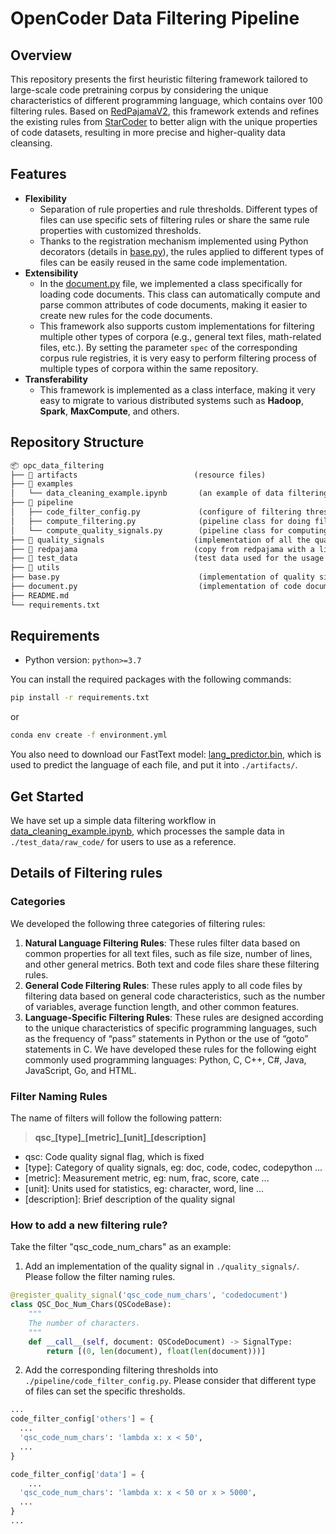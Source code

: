 # OpenCoder Data Filtering Pipeline

## Overview

This repository presents the first heuristic filtering framework tailored to large-scale code pretraining corpus by considering the unique characteristics of different programming language, which contains over 100 filtering rules. Based on [RedPajamaV2](https://github.com/togethercomputer/RedPajama-Data), this framework extends and refines the existing rules from [StarCoder](https://github.com/bigcode-project/bigcode-dataset) to better align with the unique properties of code datasets, resulting in more precise and higher-quality data cleansing. 


## Features

- **Flexibility**
  - Separation of rule properties and rule thresholds. Different types of files can use specific sets of filtering rules or share the same rule properties with customized thresholds.
  - Thanks to the registration mechanism implemented using Python decorators (details in [base.py](./base.py)), the rules applied to different types of files can be easily reused in the same code implementation.
- **Extensibility**
  - In the [document.py](./document.py) file, we implemented a class specifically for loading code documents. This class can automatically compute and parse common attributes of code documents, making it easier to create new rules for the code documents.
  - This framework also supports custom implementations for filtering multiple other types of corpora (e.g., general text files, math-related files, etc.). By setting the parameter `spec` of the corresponding corpus rule registries, it is very easy to perform filtering process of multiple types of corpora within the same repository.
- **Transferability**
  - This framework is implemented as a class interface, making it very easy to migrate to various distributed systems such as **Hadoop**, **Spark**, **MaxCompute**, and others.
  

## Repository Structure

```markdown
📦 opc_data_filtering
├── 📂 artifacts                          (resource files)
├── 📂 examples
│   └── data_cleaning_example.ipynb       (an example of data filtering workflow)
├── 📂 pipeline
│   ├── code_filter_config.py             (configure of filtering thresholds)
│   ├── compute_filtering.py              (pipeline class for doing filtering process)
│   └── compute_quality_signals.py        (pipeline class for computing quality signals)
├── 📂 quality_signals                    (implementation of all the quality signals)
├── 📂 redpajama                          (copy from redpajama with a little modification)
├── 📂 test_data                          (test data used for the usage example)
├── 📂 utils    
├── base.py                               (implementation of quality signal register)
├── document.py                           (implementation of code document class)
├── README.md
└── requirements.txt

```

## Requirements
- Python version: `python>=3.7`
  
You can install the required packages with the following commands:
```bash
pip install -r requirements.txt
```
or
```bash
conda env create -f environment.yml
```

You also need to download our FastText model: [lang_predictor.bin](https://drive.google.com/file/d/1WFR0MgXWliRU4D0fCsb9OgjfPitNVaBD/view?usp=sharing), which is used to predict the language of each file, and put it into `./artifacts/`.

## Get Started
We have set up a simple data filtering workflow in [data_cleaning_example.ipynb](./examples/data_cleaning_example.ipynb), which processes the sample data in `./test_data/raw_code/` for users to use as a reference.


## Details of Filtering rules
### Categories
We developed the following three categories of filtering rules:

1. **Natural Language Filtering Rules**: These rules filter data based on common properties for all text files, such as file size, number of lines, and other general metrics. Both text and code files share these filtering rules.
2. **General Code Filtering Rules**: These rules apply to all code files by filtering data based on general code characteristics, such as the number of variables, average function length, and other common features.
3. **Language-Specific Filtering Rules**: These rules are designed according to the unique characteristics of specific programming languages, such as the frequency of “pass” statements in Python or the use of “goto” statements in C. We have developed these rules for the following eight commonly used programming languages: Python, C, C++, C#, Java, JavaScript, Go, and HTML.

### Filter Naming Rules
The name of filters will follow the following pattern: 

> **qsc\_[type]\_[metric]\_[unit]\_[description]**
- qsc: Code quality signal flag, which is fixed
- [type]: Category of quality signals, eg: doc, code, codec, codepython ...
- [metric]: Measurement metric, eg: num, frac, score, cate ...
- [unit]: Units used for statistics, eg: character, word, line ...
- [description]: Brief description of the quality signal
  

### How to add a new filtering rule?
Take the filter "qsc_code_num_chars" as an example:
1. Add an implementation of the quality signal in `./quality_signals/`. Please follow the filter naming rules.
```python
@register_quality_signal('qsc_code_num_chars', 'codedocument')
class QSC_Doc_Num_Chars(QSCodeBase):
    """
    The number of characters.
    """
    def __call__(self, document: QSCodeDocument) -> SignalType:
        return [(0, len(document), float(len(document)))]
```
2. Add the corresponding filtering thresholds into `./pipeline/code_filter_config.py`. Please consider that different type of files can set the specific thresholds.
```python
...
code_filter_config['others'] = {
  ...
  'qsc_code_num_chars': 'lambda x: x < 50',
  ...
}

code_filter_config['data'] = {
    ...
  'qsc_code_num_chars': 'lambda x: x < 50 or x > 5000',
  ...
}
...
```

<!-- ### Quality Signal Annotations
TODO -->